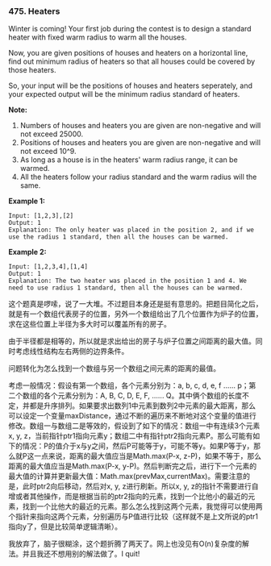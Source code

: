 ### 475. Heaters



Winter is coming! Your first job during the contest is to design a standard heater with fixed warm radius to warm all the houses.

Now, you are given positions of houses and heaters on a horizontal line, find out minimum radius of heaters so that all houses could be covered by those heaters.

So, your input will be the positions of houses and heaters seperately, and your expected output will be the minimum radius standard of heaters.

**Note:**

1. Numbers of houses and heaters you are given are non-negative and will not exceed 25000.
2. Positions of houses and heaters you are given are non-negative and will not exceed 10^9.
3. As long as a house is in the heaters' warm radius range, it can be warmed.
4. All the heaters follow your radius standard and the warm radius will the same.

**Example 1:**

```
Input: [1,2,3],[2]
Output: 1
Explanation: The only heater was placed in the position 2, and if we use the radius 1 standard, then all the houses can be warmed.
```

**Example 2:**

```
Input: [1,2,3,4],[1,4]
Output: 1
Explanation: The two heater was placed in the position 1 and 4. We need to use radius 1 standard, then all the houses can be warmed.
```

这个题真是啰嗦，说了一大堆。不过题目本身还是挺有意思的。把题目简化之后，就是有一个数组代表房子的位置，另外一个数组给出了几个位置作为炉子的位置，求在这些位置上半径为多大时可以覆盖所有的房子。

由于半径都是相等的，所以就是求出给出的房子与炉子位置之间距离的最大值。同时考虑线性结构左右两侧的边界条件。

问题转化为怎么找到一个数组与另一个数组之间元素的距离的最值。

考虑一般情况：假设有第一个数组，各个元素分别为：a, b, c, d, e, f ...... p；第二个数组的各个元素分别为：A, B, C, D, E, F, ...... Q。其中俩个数组的长度不定，并都是升序排列。如果要求出数列1中元素到数列2中元素的最大距离，那么可以设定一个变量maxDistance，通过不断的遍历来不断地对这个变量的值进行修改。数组一与数组二是等效的，假设到了如下的情况：数组一中有连续3个元素x, y, z，当前指针ptr1指向元素y；数组二中有指针ptr2指向元素P。那么可能有如下的情况：P的值介于x与y之间，然后P可能等于y，可能不等y。如果P等于y，那么就P这一点来说，距离的最大值应当是Math.max(P-x, z-P)，如果不等于，那么距离的最大值应当是Math.max(P-x, y-P)。然后判断完之后，进行下一个元素的最大值的计算并更新最大值：Math.max(prevMax,currentMax)。需要注意的是，此时ptr2向后移动，然后对x, y, z进行刷新。所以x, y, z的指针不需要进行自增或者其他操作，而是根据当前的ptr2指向的元素，找到一个比他小的最近的元素，找到一个比他大的最近的元素。那么怎么找到这两个元素，我觉得可以使用两个指针来指向这两个元素，分别遍历与P值进行比较（这样就不是上文所说的ptr1指向y了，但是比较简单逻辑清晰）。

我放弃了，脑子很糊涂，这个题折腾了两天了。网上也没见有O(n)复杂度的解法。并且我还不想用别的解法做了。I quit!